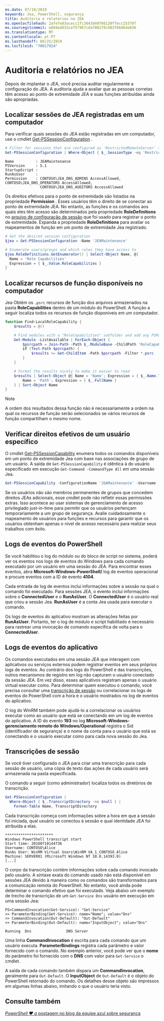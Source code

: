 ```yaml
---
ms.date: 07/10/2019
keywords: Jea, PowerShell, segurança
title: Auditoria e relatórios no JEA
ms.openlocfilehash: 2afefe83acecc1fc3643d49766120ffecc25378f
ms.sourcegitcommit: e894ed833cef57967cdaf002f8c883f66864e836
ms.translationtype: MT
ms.contentlocale: pt-PT
ms.lasthandoff: 08/25/2019
ms.locfileid: "70017924"
---
```

# <a name="auditing-and-reporting-on-jea"></a>Auditoria e relatórios no JEA

Depois de implantar o JEA, você precisa auditar regularmente a configuração do JEA. A auditoria ajuda a avaliar que as pessoas corretas têm acesso ao ponto de extremidade JEA e suas funções atribuídas ainda são apropriadas.

## <a name="find-registered-jea-sessions-on-a-machine"></a>Localizar sessões de JEA registradas em um computador

Para verificar quais sessões do JEA estão registradas em um computador, use o cmdlet [Get-PSSessionConfiguration](/powershell/module/microsoft.powershell.core/get-pssessionconfiguration) .

```powershell
# Filter for sessions that are configured as 'RestrictedRemoteServer' to find JEA-like session configurations
Get-PSSessionConfiguration | Where-Object { $_.SessionType -eq 'RestrictedRemoteServer' }
```

```Output
Name          : JEAMaintenance
PSVersion     : 5.1
StartupScript :
RunAsUser     :
Permission    : CONTOSO\JEA_DNS_ADMINS AccessAllowed, CONTOSO\JEA_DNS_OPERATORS AccessAllowed,
                CONTOSO\JEA_DNS_AUDITORS AccessAllowed
```

Os direitos efetivos para o ponto de extremidade são listados na propriedade **Permission** . Esses usuários têm o direito de se conectar ao ponto de extremidade JEA. No entanto, as funções e os comandos aos quais eles têm acesso são determinados pela propriedade **RoleDefinitions** no [arquivo de configuração de sessão](session-configurations.md) que foi usado para registrar o ponto de extremidade. Expanda a propriedade **RoleDefinitions** para avaliar os mapeamentos de função em um ponto de extremidade Jea registrado.

```powershell
# Get the desired session configuration
$jea = Get-PSSessionConfiguration -Name 'JEAMaintenance'

# Enumerate users/groups and which roles they have access to
$jea.RoleDefinitions.GetEnumerator() | Select-Object Name, @{
  Name = 'Role Capabilities'
  Expression = { $_.Value.RoleCapabilities }
}
```

## <a name="find-available-role-capabilities-on-the-machine"></a>Localizar recursos de função disponíveis no computador

Jea Obtém os `.psrc` recursos de função dos arquivos armazenados na pasta **RoleCapabilities** dentro de um módulo do PowerShell. A função a seguir localiza todos os recursos de função disponíveis em um computador.

```powershell
function Find-LocalRoleCapability {
    $results = @()

    # Find modules with a "RoleCapabilities" subfolder and add any PSRC files to the result set
    Get-Module -ListAvailable | ForEach-Object {
        $psrcpath = Join-Path -Path $_.ModuleBase -ChildPath 'RoleCapabilities'
        if (Test-Path $psrcpath) {
            $results += Get-ChildItem -Path $psrcpath -Filter *.psrc
        }
    }

    # Format the results nicely to make it easier to read
    $results | Select-Object @{ Name = 'Name'; Expression = { $_.Name.TrimEnd('.psrc') }}, @{
        Name = 'Path'; Expression = { $_.FullName }
    } | Sort-Object Name
}
```

> [!NOTE]
> A ordem dos resultados dessa função não é necessariamente a ordem na qual os recursos de função serão selecionados se vários recursos de função compartilham o mesmo nome.

## <a name="check-effective-rights-for-a-specific-user"></a>Verificar direitos efetivos de um usuário específico

O cmdlet [Get-PSSessionCapability](/powershell/module/microsoft.powershell.core/Get-PSSessionCapability) enumera todos os comandos disponíveis em um ponto de extremidade Jea com base nas associações de grupo de um usuário.
A saída de `Get-PSSessionCapability` é idêntica à do usuário especificado em execução `Get-Command -CommandType All` em uma sessão Jea.

```powershell
Get-PSSessionCapability -ConfigurationName 'JEAMaintenance' -Username 'CONTOSO\Alice'
```

Se os usuários não são membros permanentes de grupos que concedem direitos JEAs adicionais, esse cmdlet pode não refletir essas permissões extras. Isso acontece ao usar sistemas de gerenciamento de acesso privilegiado just-in-time para permitir que os usuários pertençam temporariamente a um grupo de segurança. Avalie cuidadosamente o mapeamento de usuários para funções e recursos para garantir que os usuários obtenham apenas o nível de acesso necessário para realizar seus trabalhos com êxito.

## <a name="powershell-event-logs"></a>Logs de eventos do PowerShell

Se você habilitou o log do módulo ou do bloco de script no sistema, poderá ver os eventos nos logs de eventos do Windows para cada comando executado por um usuário em uma sessão do JEA. Para encontrar esses eventos, abra **Microsoft-Windows-PowerShell/** log de eventos operacional e procure eventos com a ID de evento **4104**.

Cada entrada de log de eventos inclui informações sobre a sessão na qual o comando foi executado. Para sessões JEA, o evento inclui informações sobre o **ConnectedUser** e o **RunAsUser**. O **ConnectedUser** é o usuário real que criou a sessão Jea. **RunAsUser** é a conta Jea usada para executar o comando.

Os logs de eventos do aplicativo mostram as alterações feitas por **RunAsUser**. Portanto, ter o log de módulo e script habilitado é necessário para rastrear uma invocação de comando específica de volta para o **ConnectedUser**.

## <a name="application-event-logs"></a>Logs de eventos do aplicativo

Os comandos executados em uma sessão JEA que interagem com aplicativos ou serviços externos podem registrar eventos em seus próprios logs de eventos. Ao contrário dos logs do PowerShell e das transcrições, outros mecanismos de registro em log não capturam o usuário conectado da sessão JEA. Em vez disso, esses aplicativos registram apenas o usuário virtual executar como.
Para determinar quem executou o comando, você precisa consultar uma [transcrição de sessão](#session-transcripts) ou correlacionar os logs de eventos do PowerShell com a hora e o usuário mostrados no log de eventos do aplicativo.

O log do WinRM também pode ajudá-lo a correlacionar os usuários executar como ao usuário que está se conectando em um log de eventos do aplicativo. A ID do evento **193** no log **Microsoft-Windows-gerenciamento remoto do Windows/Operational** registra o Sid (identificador de segurança) e o nome da conta para o usuário que está se conectando e o usuário executar como para cada nova sessão do Jea.

## <a name="session-transcripts"></a>Transcrições de sessão

Se você tiver configurado o JEA para criar uma transcrição para cada sessão de usuário, uma cópia de texto das ações de cada usuário será armazenada na pasta especificada.

O comando a seguir (como administrador) localiza todos os diretórios de transcrição.

```powershell
Get-PSSessionConfiguration |
  Where-Object { $_.TranscriptDirectory -ne $null } |
    Format-Table Name, TranscriptDirectory
```

Cada transcrição começa com informações sobre a hora em que a sessão foi iniciada, qual usuário se conectou à sessão e qual identidade JEA foi atribuída a elas.

```
**********************
Windows PowerShell transcript start
Start time: 20160710144736
Username: CONTOSO\Alice
RunAs User: WinRM Virtual Users\WinRM VA_1_CONTOSO_Alice
Machine: SERVER01 (Microsoft Windows NT 10.0.14393.0)
[...]
```

O corpo da transcrição contém informações sobre cada comando invocado pelo usuário. A sintaxe exata do comando usado não está disponível em sessões JEA devido à maneira como os comandos são transformados para a comunicação remota do PowerShell. No entanto, você ainda pode determinar o comando efetivo que foi executado. Veja abaixo um exemplo de trecho de transcrição de um `Get-Service Dns` usuário em execução em uma sessão Jea:

```
PS>CommandInvocation(Get-Service): "Get-Service"
>> ParameterBinding(Get-Service): name="Name"; value="Dns"
>> CommandInvocation(Out-Default): "Out-Default"
>> ParameterBinding(Out-Default): name="InputObject"; value="Dns"

Running  Dns                DNS Server
```

Uma linha **CommandInvocation** é escrita para cada comando que um usuário executa. **ParameterBindings** registra cada parâmetro e valor fornecido com o comando. No exemplo anterior, você pode ver que o **nome** do parâmetro foi fornecido com o **DNS** com valor para `Get-Service` o cmdlet.

A saída de cada comando também dispara um **CommandInvocation**, geralmente para `Out-Default`. O **InputObject** de `Out-Default` é o objeto do PowerShell retornado do comando. Os detalhes desse objeto são impressos em algumas linhas abaixo, imitando o que o usuário teria visto.

## <a name="see-also"></a>Consulte também

[*PowerShell ♥ a* postagem no blog da equipe azul sobre segurança](https://devblogs.microsoft.com/powershell/powershell-the-blue-team/)
